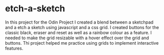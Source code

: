 # etch-a-sketch

In this project for the Odin Project I created a blend between a sketchpad and a etch a sketch using javascript and a css grid. I created buttons for the classic black, eraser and reset as well as a rainbow colour as a feature. I needed to make the grid resizable with a hover effect over the grid and buttons. Thi project helped me practice using grids to implement interactive features.